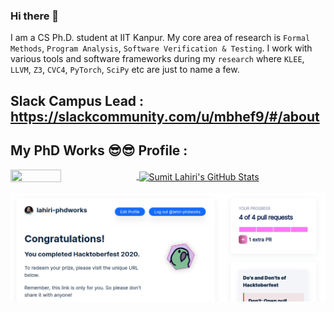 ### Hi there 👋

I am a CS Ph.D. student at IIT Kanpur. My core area of research is `Formal Methods`, `Program Analysis`, `Software Verification & Testing`. I work with various tools
and software frameworks during my `research` where `KLEE`, `LLVM`, `Z3`, `CVC4`, `PyTorch`, `SciPy` etc are just to name a few. 

## Slack Campus Lead : https://slackcommunity.com/u/mbhef9/#/about 

## My PhD Works 😎😎 Profile :

<a href="https://github.com/lahiri-phdworks/lahiri-phdworks/">
  <img align="center" height="40%" width="40%"  src="https://github-readme-stats.vercel.app/api/top-langs/?username=lahiri-phdworks&show_icons=true&theme=light&line_height=30" />
</a>
<a href="https://github.com/codersguild">
 <img align="center"  height="65%" width="65%" src="https://github-readme-stats.vercel.app/api?username=lahiri-phdworks&count_private=true&show_icons=true&theme=light&line_height=30" alt="Sumit Lahiri's GitHub Stats"/>
  </a>

![HBFR](https://raw.githubusercontent.com/lahiri-phdworks/lahiri-phdworks/master/hacktoberfest_1.png)
